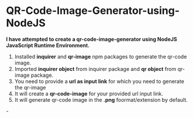 # QR-Code-Image-Generator-using-NodeJS

<strong>I have attempted to create a qr-code-image-generator using NodeJS JavaScript Runtime Environment.</strong>
<ol>
  <li>Installed <strong>inquirer</strong> and <strong>qr-image</strong> npm packages to generate the qr-code image.</li>
  <li>Imported <strong>inquirer object</strong> from inquirer package and <strong>qr object</strong> from qr-image package.</li>
  <li>You need to provide a <strong>url as input link</strong> for which you need to generate the qr-image</li>
  <li>It will create a <strong>qr-code-image</strong> for your provided url input link.</li>
  <li>It will generate qr-code image in the <strong>.png</strong> foormat/extension by default.</li>
</ol>-
